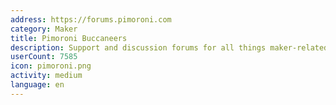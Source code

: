 ```yaml
---
address: https://forums.pimoroni.com
category: Maker
title: Pimoroni Buccaneers
description: Support and discussion forums for all things maker-related
userCount: 7585
icon: pimoroni.png
activity: medium
language: en
---
```

